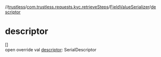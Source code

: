 //[trustless](../../../index.md)/[com.trustless.requests.kyc.retrieveSteps](../index.md)/[FieldValueSerializer](index.md)/[descriptor](descriptor.md)

# descriptor

[]\
open override val [descriptor](descriptor.md): SerialDescriptor
